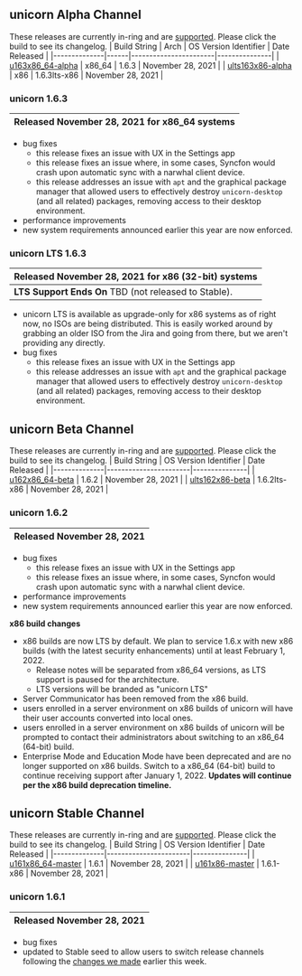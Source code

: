 ## unicorn Alpha Channel
These releases are currently in-ring and are [supported](https://github.com/OneTwentyFour/unicorndocs/blob/main/Releases/release-support-lifecycle.md). Please click the build to see its changelog.
| Build String | Arch | OS Version Identifier | Date Released |
|--------------|------|-----------------------|---------------|
| [u163x86_64-alpha](#unicorn-1-6-3) | x86_64 | 1.6.3 | November 28, 2021 |
| [ults163x86-alpha](#unicorn-LTS-1-6-3) | x86 | 1.6.3lts-x86 | November 28, 2021 |

### unicorn 1.6.3
| **Released** November 28, 2021 for x86_64 systems |
|--------------------------------|
- bug fixes
	- this release fixes an issue with UX in the Settings app
	- this release fixes an issue where, in some cases, Syncfon would crash upon automatic sync with a narwhal client device.
	- this release addresses an issue with `apt` and the graphical package manager that allowed users to effectively destroy `unicorn-desktop` (and all related) packages, removing access to their desktop environment.
- performance improvements
- new system requirements announced earlier this year are now enforced.

### unicorn LTS 1.6.3
| **Released** November 28, 2021 for x86 (32-bit) systems |
|--------------------------------|
| **LTS Support Ends On** TBD (not released to Stable).|

- unicorn LTS is available as upgrade-only for x86 systems as of right now, no ISOs are being distributed. This is easily worked around by grabbing an older ISO from the Jira and going from there, but we aren't providing any directly.
- bug fixes
	- this release fixes an issue with UX in the Settings app
	- this release addresses an issue with `apt` and the graphical package manager that allowed users to effectively destroy `unicorn-desktop` (and all related) packages, removing access to their desktop environment.

## unicorn Beta Channel
These releases are currently in-ring and are [supported](https://github.com/OneTwentyFour/unicorndocs/blob/main/version-support.md#currently-supported-indev-builds). Please click the build to see its changelog.
| Build String | OS Version Identifier | Date Released |
|--------------|-----------------------|---------------|
| [u162x86_64-beta](#unicorn-1-6-2) | 1.6.2  | November 28, 2021 |
| [ults162x86-beta](#unicorn-1-6-2) | 1.6.2lts-x86 | November 28, 2021 |

### unicorn 1.6.2
| **Released** November 28, 2021 |
|--------------------------------|
- bug fixes
	- this release fixes an issue with UX in the Settings app
	- this release fixes an issue where, in some cases, Syncfon would crash upon automatic sync with a narwhal client device.
- performance improvements
- new system requirements announced earlier this year are now enforced.

**x86 build changes**
- x86 builds are now LTS by default. We plan to service 1.6.x with new x86 builds (with the latest security enhancements) until at least February 1, 2022.
	- Release notes will be separated from x86_64 versions, as LTS support is paused for the architecture.
	- LTS versions will be branded as "unicorn LTS"
- Server Communicator has been removed from the x86 build.
- users enrolled in a server environment on x86 builds of unicorn will have their user accounts converted into local ones.
- users enrolled in a server environment on x86 builds of unicorn will be prompted to contact their administrators about switching to an x86_64 (64-bit) build.
- Enterprise Mode and Education Mode have been deprecated and are no longer supported on x86 builds. Switch to a x86_64 (64-bit) build to continue receiving support after January 1, 2022. **Updates will continue per the x86 build deprecation timeline.**

## unicorn Stable Channel
These releases are currently in-ring and are [supported](https://github.com/Wallymer/unicorndocs/blob/main/version-support.md#currently-supported-stable-builds). Please click the build to see its changelog.
| Build String | OS Version Identifier | Date Released |
|--------------|-----------------------|---------------|
| [u161x86_64-master](#unicorn-1-6-1) | 1.6.1  | November 28, 2021 |
| [u161x86-master](#unicorn-1-6-1) | 1.6.1-x86 | November 28, 2021 |

### unicorn 1.6.1
| **Released** November 28, 2021 |
|--------------------------------|

- bug fixes
- updated to Stable seed to allow users to switch release channels following the [changes we made](https://github.com/Wallymer/unicorndocs/blob/main/changes-to-release-channels.md) earlier this week.
